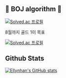 ## 💪 BOJ algorithm 💪
[![Solved.ac
프로필](http://mazassumnida.wtf/api/mini/generate_badge?boj=wown252)](https://github.com/ellynhan/algorithm)

8월까지 골드 1이 목표

[![Solved.ac
프로필](http://mazassumnida.wtf/api/v2/generate_badge?boj=wown252)](https://solved.ac/wown252)


## Github Stats

[![Ellynhan's GitHub stats](https://github-readme-stats.vercel.app/api?username=ellynhan)](https://github.com/anuraghazra/github-readme-stats)


<!--
**ellynhan/ellynhan** is a ✨ _special_ ✨ repository because its `README.md` (this file) appears on your GitHub profile.

Here are some ideas to get you started:

- 🔭 I’m currently working on ...
- 🌱 I’m currently learning ...
- 👯 I’m looking to collaborate on ...
- 🤔 I’m looking for help with ...
- 💬 Ask me about ...
- 📫 How to reach me: ...
- 😄 Pronouns: ...
- ⚡ Fun fact: ...
-->
